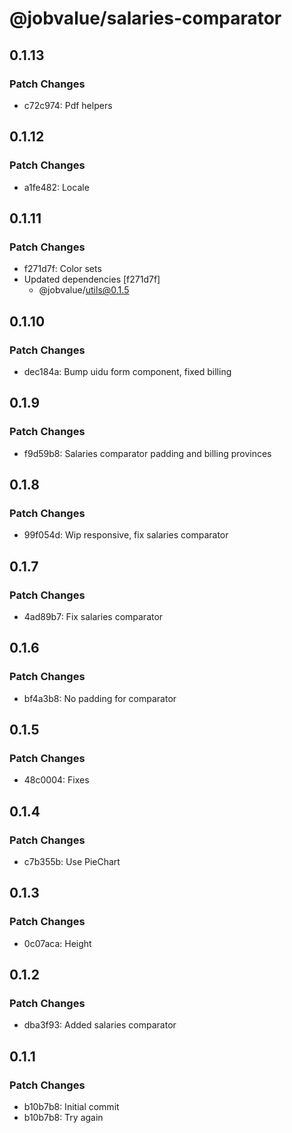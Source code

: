 # @jobvalue/salaries-comparator

## 0.1.13

### Patch Changes

- c72c974: Pdf helpers

## 0.1.12

### Patch Changes

- a1fe482: Locale

## 0.1.11

### Patch Changes

- f271d7f: Color sets
- Updated dependencies [f271d7f]
  - @jobvalue/utils@0.1.5

## 0.1.10

### Patch Changes

- dec184a: Bump uidu form component, fixed billing

## 0.1.9

### Patch Changes

- f9d59b8: Salaries comparator padding and billing provinces

## 0.1.8

### Patch Changes

- 99f054d: Wip responsive, fix salaries comparator

## 0.1.7

### Patch Changes

- 4ad89b7: Fix salaries comparator

## 0.1.6

### Patch Changes

- bf4a3b8: No padding for comparator

## 0.1.5

### Patch Changes

- 48c0004: Fixes

## 0.1.4

### Patch Changes

- c7b355b: Use PieChart

## 0.1.3

### Patch Changes

- 0c07aca: Height

## 0.1.2

### Patch Changes

- dba3f93: Added salaries comparator

## 0.1.1

### Patch Changes

- b10b7b8: Initial commit
- b10b7b8: Try again

